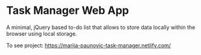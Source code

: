 # Task Manager Web App

A minimal, jQuery based to-do list that allows to store data locally within the browser using local storage.

To see project: https://marija-paunovic-task-manager.netlify.com/
